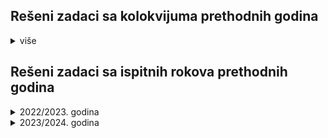 ## Rešeni zadaci sa kolokvijuma prethodnih godina
<details markdown='block'>
<summary>više</summary>
  
* [2022/2023. godina](https://github.com/Racunarski-alati-FINK/Racunarski-alati-FINK/blob/main/Kolokvijumi/kolokvijum22.md)  
</details>

## Rešeni zadaci sa ispitnih rokova prethodnih godina
<details markdown='block'>
<summary>2022/2023. godina</summary>
  
* [Januar](https://github.com/Racunarski-alati-FINK/Racunarski-alati-FINK/blob/main/Ispitni%20rokovi/2023/januar23.md)
* [Februar](https://github.com/Racunarski-alati-FINK/Racunarski-alati-FINK/blob/main/Ispitni%20rokovi/2023/februar23.md)
* [April]()
* [Jun]()  
* [Jul]()  
* [Avgust](https://github.com/Racunarski-alati-FINK/Racunarski-alati-FINK/blob/main/Ispitni%20rokovi/2023/avgust23.md)
* [Septembar](https://github.com/Racunarski-alati-FINK/Racunarski-alati-FINK/blob/main/Ispitni%20rokovi/2023/septembar23.md)
* [Oktobar](https://github.com/Racunarski-alati-FINK/Racunarski-alati-FINK/blob/main/Ispitni%20rokovi/2023/oktobar23.md)
* [Oktobar 2](https://github.com/Racunarski-alati-FINK/Racunarski-alati-FINK/blob/main/Ispitni%20rokovi/2023/oktobar23.md) 
</details>

<details markdown='block'>
<summary>2023/2024. godina</summary>
  
</details>
